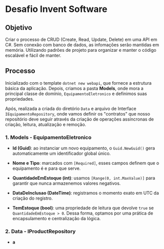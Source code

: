 # Desafio Invent Software

## Objetivo

Criar o processo de CRUD (Create, Read, Update, Delete) em uma API em C#. Sem conexão com banco de dados, as infomações serão mantidas em memória. Utilizando padrões de projeto para organizar e manter o código escalável e fácil de manter.

## Processo

Inicializado com o template `dotnet new webapi`, que fornece a estrutura básica da aplicação. Depois, criamos a pasta **Models**, onde mora a principal classe de domínio, `EquipamentoEletronico` e definimos suas propriedades.

Após, realizada a criada do diretório `Data` e arquivo de Interface `IEquipamentoRepository`, onde vamos definir os "contratos" que nosso repositório deve seguir através da criação de operações assíncronas de criação, leitura, atualização e remoção.

### 1. Models - EquipamentoEletronico

* **Id (Guid)**: ao instanciar um novo equipamento, o `Guid.NewGuid()` gera automaticamente um identificador global único.

* **Nome e Tipo**: marcados com `[Required]`, esses campos definem que o equipamento é e para que serve.

* **QuantidadeEmEstoque (int)**: usamos `[Range(0, int.MaxValue)]` para garantir que nunca armazenemos valores negativos.

* **DataDeInclusao (DateTime)**: registramos o momento exato em UTC da criação do registro.

* **TemEstoque (bool)**: uma propriedade de leitura que devolve `true` se `QuantidadeEmEstoque > 0`. Dessa forma, optamos por uma prática de encapsulamento e centralização da lógica.

### 2. Data - IProductRepository

* **a**
